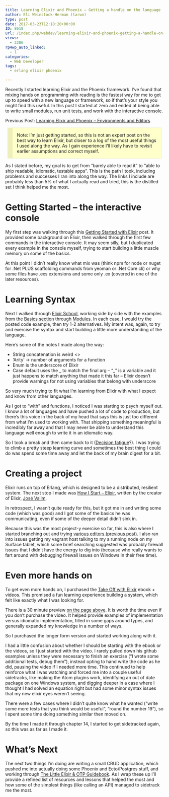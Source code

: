 ```yaml
---
title: Learning Elixir and Phoenix – Getting a handle on the language
author: Eli Weinstock-Herman (tarwn)
type: post
date: 2017-03-23T12:18:20+00:00
ID: 8618
url: /index.php/webdev/learning-elixir-and-phoenix-getting-a-handle-on-the-language/
views:
  - 2206
rp4wp_auto_linked:
  - 1
categories:
  - Web Developer
tags:
  - erlang elixir phoenix

---
```

Recently I started learning Elixir and the Phoenix framework. I&#8217;ve found that mixing hands on programming with reading is the fastest way for me to get up to speed with a new language or framework, so if that&#8217;s your style you might find this useful. In this post I started at zero and ended at being able to write small modules, run unit tests, and work with the interactive console.

Previous Post: [Learning Elixir and Phoenix &#8211; Environments and Editors][1]

<div style="background-color: #FFFFCC; padding: 1em; margin: .5em; border: 1px solid #EEEEBB; border-left-width: 16px;">
  Note: I&#8217;m just getting started, so this is not an expert post on the best way to learn Elixir, but closer to a log of the most useful things I used along the way. As I gain experience I&#8217;ll likely have to revisit earlier assumptions and correct myself.
</div>

As I stated before, my goal is to get from “barely able to read it” to “able to ship readable, idiomatic, testable apps”. This is the path I took, including problems and successes I ran into along the way. The links I include are probably less than 5% of what I actually read and tried, this is the distilled set I think helped me the most.

# Getting Started &#8211; the interactive console

My first step was walking through this [Getting Started with Elixir][2] post. It provided some background on Elixir, then walked through the first few commands in the interactive console. It may seem silly, but I duplicated every example in the console myself, trying to start building a little muscle memory on some of the basics.

At this point I didn&#8217;t really know what mix was (think npm for node or nuget for .Net PLUS scaffolding commands from yeoman or .Net Core cli) or why some files have .exs extensions and some only .ex (covered in one of the later resources).

# Learning Syntax

Next I walked through [Elixir School][3], working side by side with the examples from the [Basics section][3] through [Modules][4]. In each case, I would try the posted code example, then try 1-2 alternatives. My intent was, again, to try and exercise the syntax and start building a little more understanding of the language.

Here&#8217;s some of the notes I made along the way:

  * String concatenation is weird <>
  * &#8216;Arity&#8217; -> number of arguments for a function
  * Enum is the underscore of Elixir
  * Case default uses the _ to match the final arg &#8211; &#8220;_&#8221; is a variable and it just happens to match anything that made it this far &#8211; Elixir doesn&#8217;t provide warnings for not using variables that belong with underscore

So very much trying to fit what I&#8217;m learning from Elixir with what I expect and know from other languages.

As I got to &#8220;with&#8221; and functions, I noticed I was starting to psych myself out. I know a lot of languages and have pushed a lot of code to production, but there&#8217;s this voice in the back of my head that says this is just too different from what I&#8217;m used to working with. That shipping something meaningful is incredibly far away and that I may never be able to understand this language well enough to write it in an idiomatic way.

So I took a break and then came back to it ([Decision fatigue][5]?). I was trying to climb a pretty steep learning curve and sometimes the best thing I could do was spend some time away and let the back of my brain digest for a bit.

# Creating a project

Elixir runs on top of Erlang, which is designed to be a distributed, resilient system. The next stop I made was [How I Start &#8211; Elixir][6], written by the creator of Elixir, [José Valim][7].

In retrospect, I wasn&#8217;t quite ready for this, but it got me in and writing some code (which was good) and I got some of the basics he was communicating, even if some of the deeper detail didn&#8217;t sink in.

Because this was the most project-y exercise so far, this is also where I started branching out and trying [various editors (previous post)][1]. I also ran into issues getting my vagrant host talking to my a running node on my Surface tablet, which some brief searching suggested was probably firewall issues that I didn&#8217;t have the energy to dig into (because who really wants to fart around with debugging firewall issues on Windows in their free time).

# Even more hands on

To get even more hands on, I purchased the [Take Off with Elixir][8] ebook + videos. This promised a fun learning experience building a system, which felt like exactly what I was looking for.

There is a 30 minute preview [on the page above][8]. It is worth the time even if you don&#8217;t purchase the video. It helped provide examples of implementation versus idiomatic implementation, filled in some gaps around types, and generally expanded my knowledge in a number of ways.

So I purchased the longer form version and started working along with it. 

I had a little confusion about whether I should be starting with the ebook or the videos, so I just started with the video. I rarely pulled down his github examples unless they were necessary to finish an exercise (&#8220;I wrote some additional tests, debug them&#8221;), instead opting to hand write the code as he did, pausing the video if I needed more time. This continued to help reinforce what I was watching and forced me into a couple useful sidetracks, like making the Atom plugins work, identifying an out of date package on one Windows system, and digging deeper in a case where I thought I had solved an equation right but had some minor syntax issues that my new elixir eyes weren&#8217;t seeing.

There were a few cases where I didn&#8217;t quite know what he wanted (&#8220;write some more tests that you think would be useful&#8221;, &#8220;round the number 19&#8221;), so I spent some time doing something similar then moved on. 

By the time I made it through chapter 14, I started to get sidetracked again, so this was as far as I made it.

# What&#8217;s Next

The next two things I&#8217;m doing are writing a small CRUD application, which pushed me into actually doing some Phoenix and Ecto/Postgres stuff, and working through [The Little Elixir & OTP Guidebook][9]. As I wrap these up I&#8217;ll provide a refined list of resources and lessons that helped the most and how some of the simplest things (like calling an API) managed to sidetrack me the most.

 [1]: /index.php/webdev/learning-elixir-and-phoenix-environments-and-editors/
 [2]: http://culttt.com/2016/02/29/getting-started-with-elixir/
 [3]: http://elixirschool.com/lessons/basics/basics/
 [4]: http://elixirschool.com/lessons/basics/modules/
 [5]: https://www.fastcompany.com/3009641/quick-end-decision-fatigue-before-it-drains-your-productivity-reservoir
 [6]: http://howistart.org/posts/elixir/1/
 [7]: https://github.com/josevalim "José Valim on github"
 [8]: https://bigmachine.io/products/take-off-with-elixir/
 [9]: https://www.manning.com/books/the-little-elixir-and-otp-guidebook